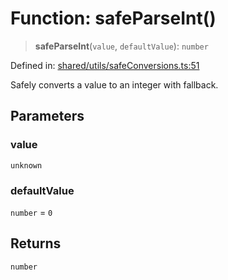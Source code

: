 # Function: safeParseInt()

> **safeParseInt**(`value`, `defaultValue`): `number`

Defined in: [shared/utils/safeConversions.ts:51](https://github.com/Nick2bad4u/Uptime-Watcher/blob/2a45eeb1723f8f7089001af2c92aa07d82dfe7e4/shared/utils/safeConversions.ts#L51)

Safely converts a value to an integer with fallback.

## Parameters

### value

`unknown`

### defaultValue

`number` = `0`

## Returns

`number`
